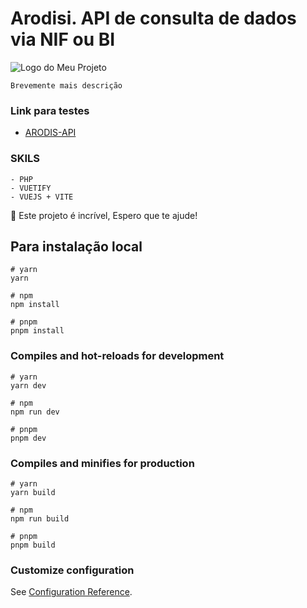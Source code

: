 # Arodisi. API de consulta de dados via NIF ou BI

![Logo do Meu Projeto](https://upload.wikimedia.org/wikipedia/commons/thumb/9/95/Vue.js_Logo_2.svg/1200px-Vue.js_Logo_2.svg.png)


```
Brevemente mais descrição
```
### Link para testes


* [ARODIS-API](http://prsp.rf.gd/arodisi-api)

### SKILS
```
- PHP
- VUETIFY
- VUEJS + VITE
```

:rocket: Este projeto é incrível, Espero que te ajude!

## Para instalação local
```
# yarn
yarn

# npm
npm install

# pnpm
pnpm install
```

### Compiles and hot-reloads for development

```
# yarn
yarn dev

# npm
npm run dev

# pnpm
pnpm dev
```

### Compiles and minifies for production

```
# yarn
yarn build

# npm
npm run build

# pnpm
pnpm build
```

### Customize configuration

See [Configuration Reference](https://vitejs.dev/config/).
